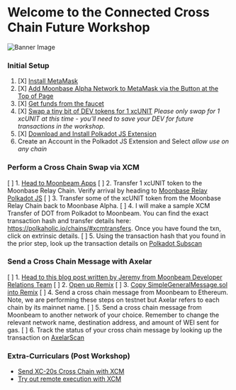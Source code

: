 # Welcome to the Connected Cross Chain Future Workshop
![Banner Image](https://img.evbuc.com/https%3A%2F%2Fcdn.evbuc.com%2Fimages%2F328876259%2F968804569553%2F1%2Foriginal.20220803-041427?w=800&auto=format%2Ccompress&q=75&sharp=10&rect=0%2C0%2C2160%2C1080&s=de861d8a239e58076f7fa0b7b2b0aa43)

### Initial Setup

1. [X] [Install MetaMask](https://metamask.io/)
2. [X] [Add Moonbase Alpha Network to MetaMask via the Button at the Top of Page](https://docs.moonbeam.network/)
3. [X] [Get funds from the faucet](https://apps.moonbeam.network/moonbase-alpha/faucet/)
4. [X] [Swap a tiny bit of DEV tokens for 1 xcUNIT](https://moonbeam-swap.netlify.app/#/swap) *Please only swap for 1 xcUNIT at this time - you'll need to save your DEV for future transactions in the workshop.* 
5. [X] [Download and Install Polkadot JS Extension](https://polkadot.js.org/extension/)
6. Create an Account in the Polkadot JS Extension and Select *allow use on any chain*

### Perform a Cross Chain Swap via XCM
[ ] 1. [Head to Moonbeam Apps](https://apps.moonbeam.network/moonbase-alpha/)
[ ] 2. Transfer 1 xcUNIT token to the Moonbase Relay Chain. Verify arrival by heading to [Moonbase Relay Polkadot JS](https://polkadot.js.org/apps/?rpc=wss%3A%2F%2Ffrag-moonbase-relay-rpc-ws.g.moonbase.moonbeam.network#/accounts)
[ ] 3. Transfer some of the xcUNIT token from the Moonbase Relay Chain back to Moonbase Alpha.
[ ] 4. I will make a sample XCM Transfer of DOT from Polkadot to Moonbeam. You can find the exact transaction hash and transfer details here: https://polkaholic.io/chains/#xcmtransfers. Once you have found the txn, click on extrinsic details.
[ ] 5. Using the transaction hash that you found in the prior step, look up the transaction details on [Polkadot Subscan](https://polkadot.subscan.io/)

### Send a Cross Chain Message with Axelar
[ ] 1. [Head to this blog post written by Jeremy from Moonbeam Developer Relations Team](https://moonbeam.network/blog/connected-contracts-axelar/)
[ ] 2. [Open up Remix](http://remix.ethereum.org/)
[ ] 3. [Copy SimpleGeneralMessage.sol into Remix](https://gist.github.com/jboetticher/0188244031df80e9b180568e30bfa7a5)
[ ] 4. Send a cross chain message from Moonbeam to Ethereum. Note, we are performing these steps on testnet but Axelar refers to each chain by its mainnet name.
[ ] 5. Send a cross chain message from Moonbeam to another network of your choice. Remember to change the relevant network name, destination address, and amount of WEI sent for gas. 
[ ] 6. Track the status of your cross chain message by looking up the transaction on [AxelarScan](https://testnet.axelarscan.io/)

### Extra-Curriculars (Post Workshop) 
* [Send XC-20s Cross Chain with XCM](https://docs.moonbeam.network/builders/xcm/xc20/xtokens/) 
* [Try out remote execution with XCM](https://docs.moonbeam.network/builders/xcm/xcm-transactor/)
